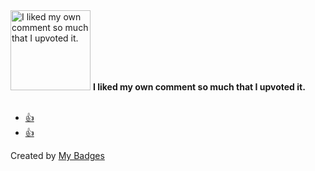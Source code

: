 <img src="https://my-badges.github.io/my-badges/self-upvote.png" alt="I liked my own comment so much that I upvoted it." title="I liked my own comment so much that I upvoted it." width="128">
<strong>I liked my own comment so much that I upvoted it.</strong>
<br><br>

* <a href="https://github.com/aristanetworks/avd/pull/4969#issuecomment-2633180706">👍</a>
* <a href="https://github.com/aristanetworks/avd/pull/5360#issuecomment-2969568744">👍</a>


Created by <a href="https://github.com/my-badges/my-badges">My Badges</a>